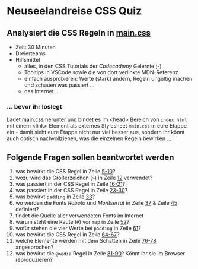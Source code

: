 # Neuseelandreise CSS Quiz

## Analysiert die CSS Regeln in [main.css](https://github.com/webmapping/nz/blob/main/main.css)

- Zeit: 30 Minuten
- Dreierteams
- Hilfsmittel
    - alles, in den CSS Tutorials der *Codecademy* Gelernte ;-)
    - Tooltips in VSCode sowie die von dort verlinkte MDN-Referenz
    - einfach ausprobieren: Werte (stark) ändern, Regeln ungültig machen und schauen was passiert ...
    - das Internet ...

### ... bevor ihr loslegt

Ladet [main.css](https://github.com/webmapping/nz/blob/main/main.css) herunter und bindet es im &lt;head> Bereich von `index.html` mit einem &lt;link> Element als externes Stylesheet `main.css` in eure Etappe ein - damit sieht eure Etappe nicht nur viel besser aus, sondern ihr könnt auch optisch nachvollziehen, was die einzelnen Regeln bewirken ...

## Folgende Fragen sollen beantwortet werden

1. was bewirkt die CSS Regel in Zeile [5-10](https://github.com/webmapping/nz/blob/main/main.css#L5-L10)?
2. wozu wird das Größerzeichen (`>`) in Zeile [12](https://github.com/webmapping/nz/blob/main/main.css#L12) verwendet?
3. was passiert in der CSS Regel in Zeile [16-21](https://github.com/webmapping/nz/blob/main/main.css#L16-L21)?
4. was passiert in der CSS Regel in Zeile [23-30](https://github.com/webmapping/nz/blob/main/main.css#L23-L30)?
5. was bewirkt `padding` in Zeile [33](https://github.com/webmapping/nz/blob/main/main.css#L33)?
6. wo werden die Fonts *Roboto* und *Montserrat* in Zeile [37](https://github.com/webmapping/nz/blob/main/main.css#L37) & Zeile [45](https://github.com/webmapping/nz/blob/main/main.css#L45) definiert?
7. findet die Quelle aller verwendeten Fonts im Internet
8. warum steht eine Raute (`#`) vor `map` in Zeile [52](https://github.com/webmapping/nz/blob/main/main.css#L52)?
9. wofür stehen die vier Werte bei `padding` in Zeile [61](https://github.com/webmapping/nz/blob/main/main.css#L61)?
10. was bewirkt die CSS Regel in Zeile [64-67](https://github.com/webmapping/nz/blob/main/main.css#L64-L67)?
11. welche Elemente werden mit dem Schatten in Zeile [76-78](https://github.com/webmapping/nz/blob/main/main.css#L76-L78) angesprochen?
12. was bewirkt die `@media` Regel in Zeile [81-90](https://github.com/webmapping/nz/blob/main/main.css#L81-L90)? Könnt ihr sie im Browser reproduzieren?
